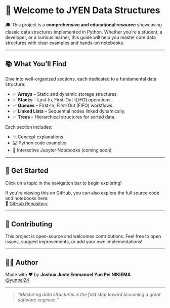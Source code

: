 # 🌱 Welcome to **JYEN Data Structures**

🎓 This project is a **comprehensive and educational resource** showcasing classic data structures implemented in Python. Whether you're a student, a developer, or a curious learner, this guide will help you master core data structures with clear examples and hands-on notebooks.

---

## 📚 What You’ll Find

Dive into well-organized sections, each dedicated to a fundamental data structure:

- ✅ **Arrays** – Static and dynamic storage structures.
- ✅ **Stacks** – Last-In, First-Out (LIFO) operations.
- ✅ **Queues** – First-In, First-Out (FIFO) workflows.
- ✅ **Linked Lists** – Sequential nodes linked dynamically.
- ✅ **Trees** – Hierarchical structures for sorted data.

Each section includes:

- ✨ Concept explanations
- 💻 Python code examples
- 📓 Interactive Jupyter Notebooks (coming soon)

---

## 🚀 Get Started

Click on a topic in the navigation bar to begin exploring!

If you're viewing this on GitHub, you can also explore the full source code and notebooks here:  
🔗 [GitHub Repository](https://github.com/yunpei24/data_structures_jyen)

---

## 🤝 Contributing

This project is open-source and welcomes contributions. Feel free to open issues, suggest improvements, or add your own implementations!

---

## 👨‍💻 Author

Made with ❤️ by **Joshua Juste Emmanuel Yun Pei NIKIEMA**  
[@yunpei24](https://github.com/yunpei24)

---

> _"Mastering data structures is the first step toward becoming a great software engineer."_  

